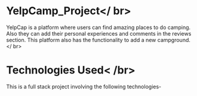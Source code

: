 # YelpCamp_Project</ br>

YelpCap is a platform where users can find amazing places to do camping. Also they can add their personal experiences and comments in the reviews section. This platform also has the functionality to add a new campground.</ br>

# Technologies Used< /br>
This is a full stack project involving the following technologies-
